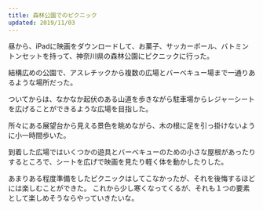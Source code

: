 ```yaml
---
title: 森林公園でのピクニック
updated: 2019/11/03
---
```


昼から、iPadに映画をダウンロードして、お菓子、サッカーボール、バトミントンセットを持って、神奈川県の森林公園にピクニックに行った。




結構広めの公園で、アスレチックから複数の広場とバーベキュー場まで一通りあるような場所だった。

ついてからは、なかなか起伏のある山道を歩きながら駐車場からレジャーシートを広げることができるような広場を目指した。

所々にある展望台から見える景色を眺めながら、木の根に足を引っ掛けないように小一時間歩いた。

到着した広場ではいくつかの遊具とバーベキューのための小さな屋根があったりするところで、シートを広げで映画を見たり軽く体を動かしたりした。

あまりある程度準備をしたピクニックはしてこなかったが、それを後悔するほどには楽しむことができた。
これから少し寒くなってくるが、それも１つの要素として楽しめそうならやっていきたいな。
